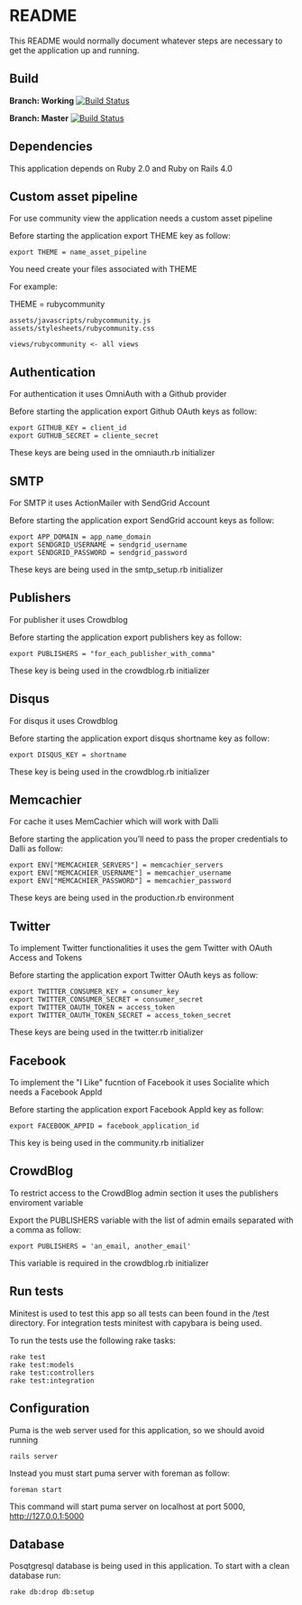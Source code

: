 # README

This README would normally document whatever steps are necessary to get the
application up and running.


## Build
**Branch: Working**
[![Build Status](https://travis-ci.org/railsmx/community.png?branch=working)](https://travis-ci.org/railsmx/community)

**Branch: Master**
[![Build Status](https://travis-ci.org/railsmx/community.png?branch=master)](https://travis-ci.org/railsmx/community)

## Dependencies
This application depends on Ruby 2.0 and Ruby on Rails 4.0


## Custom asset pipeline
For use community view the application needs a custom asset pipeline

Before starting the application export THEME key as follow:

    export THEME = name_asset_pipeline

You need create your files associated with THEME

For example:

THEME = rubycommunity

    assets/javascripts/rubycommunity.js
    assets/stylesheets/rubycommunity.css

    views/rubycommunity <- all views

## Authentication
For authentication it uses OmniAuth with a Github provider

Before starting the application export Github OAuth keys as follow:

    export GITHUB_KEY = client_id
    export GUTHUB_SECRET = cliente_secret

These keys are being used in the omniauth.rb initializer

## SMTP
For SMTP it uses ActionMailer with SendGrid Account

Before starting the application export SendGrid account keys as follow:

    export APP_DOMAIN = app_name_domain
    export SENDGRID_USERNAME = sendgrid_username
    export SENDGRID_PASSWORD = sendgrid_password

These keys are being used in the smtp_setup.rb initializer

## Publishers
For publisher it uses Crowdblog

Before starting the application export publishers key as follow:

    export PUBLISHERS = "for_each_publisher_with_comma"
    
These key is being used in the crowdblog.rb initializer

## Disqus

For disqus it uses Crowdblog

Before starting the application export disqus shortname key as follow:

    export DISQUS_KEY = shortname

These key is being used in the crowdblog.rb initializer

## Memcachier

For cache it uses MemCachier which will work with Dalli

Before starting the application you’ll need to pass the proper credentials to Dalli as follow:

    export ENV["MEMCACHIER_SERVERS"] = memcachier_servers
    export ENV["MEMCACHIER_USERNAME"] = memcachier_username
    export ENV["MEMCACHIER_PASSWORD"] = memcachier_password

These keys are being used in the production.rb environment

## Twitter
To implement Twitter functionalities it uses the gem Twitter with OAuth Access and Tokens

Before starting the application export Twitter OAuth keys as follow:

    export TWITTER_CONSUMER_KEY = consumer_key
    export TWITTER_CONSUMER_SECRET = consumer_secret
    export TWITTER_OAUTH_TOKEN = access_token
    export TWITTER_OAUTH_TOKEN_SECRET = access_token_secret

These keys are being used in the twitter.rb initializer

## Facebook
To implement the "I Like" fucntion of Facebook it uses Socialite which needs a Facebook AppId

Before starting the application export Facebook AppId key as follow:

    export FACEBOOK_APPID = facebook_application_id

This key is being used in the community.rb initializer

## CrowdBlog
To restrict access to the CrowdBlog admin section it uses the publishers enviroment variable

Export the PUBLISHERS variable with the list of admin emails separated with a comma as follow:

    export PUBLISHERS = 'an_email, another_email'

This variable is required in the crowdblog.rb initializer

## Run tests
Minitest is used to test this app so all tests can been found in the /test
directory. For integration tests minitest with capybara is being used.

To run the tests use the following rake tasks:

    rake test
    rake test:models
    rake test:controllers
    rake test:integration

## Configuration
Puma is the web server used for this application, so we should avoid running

    rails server

Instead you must start puma server with foreman as follow:

    foreman start

This command will start puma server on localhost at port 5000,
http://127.0.0.1:5000

## Database
Posqtgresql database is being used in this application.
To start with a clean database run:

    rake db:drop db:setup
